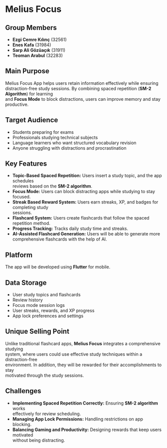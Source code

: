 # Melius Focus  

## Group Members  

- **Ezgi Cemre Kılınç** (32561)  
- **Enes Kafa** (31984)  
- **Sarp Ali Gözüaçık** (31911)  
- **Teoman Arabul** (32283)  

## Main Purpose  

Melius Focus App helps users retain information effectively while ensuring  
distraction-free study sessions. By combining spaced repetition (**SM-2 Algorithm**) for learning  
and **Focus Mode** to block distractions, users can improve memory and stay productive.  

## Target Audience  

- Students preparing for exams  
- Professionals studying technical subjects  
- Language learners who want structured vocabulary revision  
- Anyone struggling with distractions and procrastination  

## Key Features  

- **Topic-Based Spaced Repetition:** Users insert a study topic, and the app schedules  
  reviews based on the **SM-2 algorithm**.  
- **Focus Mode:** Users can block distracting apps while studying to stay focused.  
- **Streak Based Reward System:** Users earn streaks, XP, and badges for completing study  
  sessions.  
- **Flashcard System:** Users create flashcards that follow the spaced repetition method.  
- **Progress Tracking:** Tracks daily study time and streaks.  
- **AI-Assisted Flashcard Generation:** Users will be able to generate more  
  comprehensive flashcards with the help of AI.  

## Platform  

The app will be developed using **Flutter** for mobile.  

## Data Storage  

- User study topics and flashcards  
- Review history  
- Focus mode session logs  
- User streaks, rewards, and XP progress  
- App lock preferences and settings  

## Unique Selling Point  

Unlike traditional flashcard apps, **Melius Focus** integrates a comprehensive studying  
system, where users could use effective study techniques within a distraction-free  
environment. In addition, they will be rewarded for their accomplishments to stay  
motivated through the study sessions.  

## Challenges  

- **Implementing Spaced Repetition Correctly:** Ensuring **SM-2 algorithm** works  
  effectively for review scheduling.  
- **Managing App Lock Permissions:** Handling restrictions on app blocking.  
- **Balancing Gaming and Productivity:** Designing rewards that keep users motivated  
  without being distracting.  
